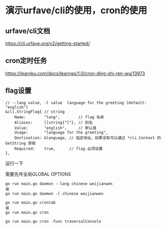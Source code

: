 # 演示urfave/cli的使用，cron的使用

## urfave/cli文档
https://cli.urfave.org/v2/getting-started/

## cron定时任务
https://learnku.com/docs/learngo/1.0/cron-ding-shi-ren-wu/13973

## flag设置
```
// --lang value, -l value  language for the greeting (default: "english")
&cli.StringFlag{ // string
    Name:        "lang",        // flag 名称
    Aliases:     []string{"l"}, // 别名
    Value:       "english",     // 默认值
    Usage:       "language for the greeting",
    Destination: &language, // 指定地址，如果没有可以通过 *cli.Context 的 GetString 获取
    Required:    true,      // flag 必须设置
},
```
运行一下

需要先传全局GLOBAL OPTIONS
```
go run main.go daemon --lang chinese weijianwen
或
go run main.go daemon -l chinese weijianwen
```

```
go run main.go crontab
或
go run main.go cron

go run main.go cron -func traversalConsole
```